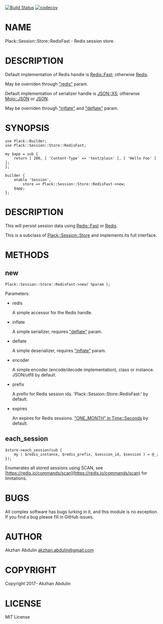 [![Build Status](https://travis-ci.org/akzhan/perl-Plack-Session-Store-RedisFast.svg?branch=master)](https://travis-ci.org/akzhan/perl-Plack-Session-Store-RedisFast)
[![codecov](https://codecov.io/gh/akzhan/perl-Plack-Session-Store-RedisFast/branch/master/graph/badge.svg)](https://codecov.io/gh/akzhan/perl-Plack-Session-Store-RedisFast)

# NAME

Plack::Session::Store::RedisFast - Redis session store.

# DESCRIPTION

Default implementation of Redis handle is [Redis::Fast](https://metacpan.org/pod/Redis::Fast); otherwise [Redis](https://metacpan.org/pod/Redis).

May be overriden through ["redis"](#redis) param.

Default implementation of serializer handle is [JSON::XS](https://metacpan.org/pod/JSON::XS); otherwise [Mojo::JSON](https://metacpan.org/pod/Mojo::JSON) or [JSON](https://metacpan.org/pod/JSON).

May be overriden through ["inflate"](#inflate) and ["deflate"](#deflate) param.

# SYNOPSIS

    use Plack::Builder;
    use Plack::Session::Store::RedisFast;

    my $app = sub {
        return [ 200, [ 'Content-Type' => 'text/plain' ], [ 'Hello Foo' ] ];
    };

    builder {
        enable 'Session',
            store => Plack::Session::Store::RedisFast->new;
        $app;
    };

# DESCRIPTION

This will persist session data using [Redis::Fast](https://metacpan.org/pod/Redis::Fast) or [Redis](https://metacpan.org/pod/Redis).

This is a subclass of [Plack::Session::Store](https://metacpan.org/pod/Plack::Session::Store) and implements
its full interface.

# METHODS

## new

    Plack::Session::Store::RedisFast->new( %param );

Parameters:

- redis

    A simple accessor for the Redis handle.

- inflate

    A simple serializer, requires ["deflate"](#deflate) param.

- deflate

    A simple deserializer, requires ["inflate"](#inflate) param.

- encoder

    A simple encoder (encode/decode implementation), class or instance. JSON/utf8 by default.

- prefix

    A prefix for Redis session ids. 'Plack::Session::Store::RedisFast:' by default.

- expires

    An expires for Redis sessions. ["ONE\_MONTH" in Time::Seconds](https://metacpan.org/pod/Time::Seconds#ONE_MONTH) by default.

## each\_session

    $store->each_session(sub {
        my ( $redis_instance, $redis_prefix, $session_id, $session ) = @_;
    });

Enumerates all stored sessions using SCAN, see [https://redis.io/commands/scan](https://redis.io/commands/scan) for limitations.

# BUGS

All complex software has bugs lurking in it, and this module is no
exception. If you find a bug please fill in GitHub issues.

# AUTHOR

Akzhan Abdulin <akzhan.abdulin@gmail.com>

# COPYRIGHT

Copyright 2017- Akzhan Abdulin

# LICENSE

MIT License
